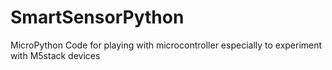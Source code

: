 # SmartSensorPython
MicroPython Code for playing with microcontroller especially to experiment with M5stack devices
